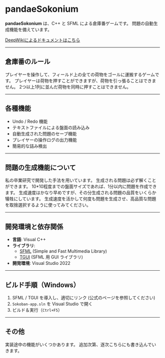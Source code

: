 # pandaeSokonium

**pandaeSokonium** は、C++ と SFML による倉庫番ゲームです。
問題の自動生成機能を備えています。

[DeepWikiによるドキュメントはこちら][1]

---

## 倉庫番のルール

プレイヤーを操作して、フィールド上の全ての荷物をゴールに運搬するゲームです。
プレイヤーは荷物を押すことができますが、荷物を引っ張ることはできません。
2つ以上1列に並んだ荷物を同時に押すことはできません。

---

## 各種機能

- Undo / Redo 機能
- テキストファイルによる盤面の読み込み
- 自動生成された問題のセーブ機能
- プレイヤーの操作ログの出力機能
- 簡易的な詰み検出

---

## 問題の生成機能について

私の卒業研究で開発した手法を用いています。
生成される問題は必ず解くことができます。
10*10程度までの盤面サイズであれば、1分以内に問題を作成できます。
生成速度はかなり早めですが、その分生成される問題の品質をいくらか犠牲にしています。
生成速度を活かして何度も問題を生成させ、高品質な問題を取捨選択するように使ってみてください。


---

## 開発環境と依存関係

- **言語**: Visual C++
- **ライブラリ**:
  - [SFML](https://www.sfml-dev.org/) (Simple and Fast Multimedia Library)
  - [TGUI](https://tgui.eu/) (SFML 用 GUI ライブラリ)
- **開発環境**: Visual Studio 2022

---

## ビルド手順（Windows）

1. SFML / TGUI を導入し、適切にリンク (公式のページを参照してください)
2. `Sokoban-app.sln` を Visual Studio で開く
3. ビルド＆実行（`Ctrl+F5`）

---

## その他

実装途中の機能がいくつかあります。
追加次第、逐次こちらにも書き込んでいきます。

[1]:url
